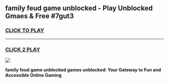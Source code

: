 
## family feud game unblocked - Play Unblocked Gmaes & Free #7gut3
<h3>
<a href="https://news.freeplayer.one?title=family_feud_game_unblocked&ref=26F">CLICK TO PLAY</a></h3>
<hr>

<h3>
<a href="https://news.freeplayer.one?title=family_feud_game_unblocked&ref=26F">CLICK 2 PLAY</a>
  
</h3>

<a href="https://news.freeplayer.one?title=family_feud_game_unblocked&ref=26F/"><img src="https://clearcache.store/games.png"></a>


**family feud game unblocked games unblocked: Your Gateway to Fun and Accessible Online Gaming**
